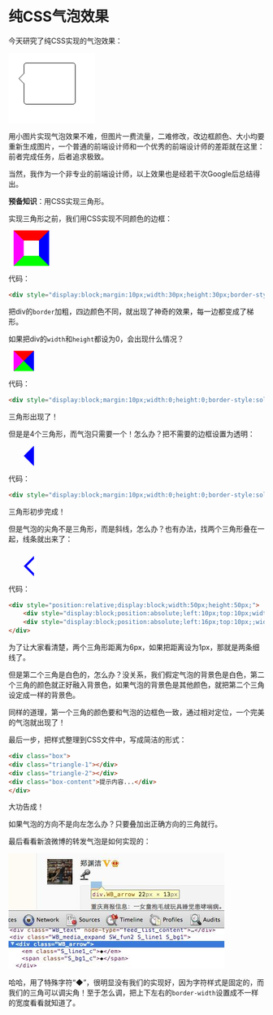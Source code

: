 # 纯CSS气泡效果

今天研究了纯CSS实现的气泡效果：

<div style="display:block;width:150px;height:120px;padding:10px;background-color:#fff">
<div style="display:block;position:relative;left:20px;top:10px;width:100px; height:80px; border:1px solid #000;border-radius:5px;background-color:#fff; margin-bottom:20px;"><div style="display:block;position:absolute;left:-21px;top:20px;width:0px;height:0px;border:10px solid;border-color:transparent #000 transparent transparent;"></div><div style="display:block;position:absolute;left:-20px;top:20px;width:0px;height:0px;border:10px solid;border-color:transparent #fff transparent transparent;"></div></div></div>

用小图片实现气泡效果不难，但图片一费流量，二难修改，改边框颜色、大小均要重新生成图片，一个普通的前端设计师和一个优秀的前端设计师的差距就在这里：前者完成任务，后者追求极致。

当然，我作为一个非专业的前端设计师，以上效果也是经若干次Google后总结得出。

**预备知识**：用CSS实现三角形。

实现三角形之前，我们用CSS实现不同颜色的边框：

<div style="display:block;margin:10px;width:30px;height:30px;border-style:solid;border-width:20px;border-color:#f00 #00f #0f0 #f0f;background-color:#fff"></div>

代码：

```html
<div style="display:block;margin:10px;width:30px;height:30px;border-style:solid;border-width:20px;border-color:#f00 #00f #0f0 #f0f;background-color:#fff"></div>
```

把div的`border`加粗，四边颜色不同，就出现了神奇的效果，每一边都变成了梯形。

如果把div的`width`和`height`都设为0，会出现什么情况？

<div style="display:block;margin:10px;width:0;height:0;border-style:solid;border-width:20px;border-color:#f00 #00f #0f0 #f0f;background-color:#fff"></div>

代码：

```html
<div style="display:block;margin:10px;width:0;height:0;border-style:solid;border-width:20px;border-color:#f00 #00f #0f0 #f0f;background-color:#fff"></div>
```

三角形出现了！

但是是4个三角形，而气泡只需要一个！怎么办？把不需要的边框设置为透明：

<div style="display:block;margin:10px;width:0;height:0;border-style:solid;border-width:20px;border-color:transparent #00f transparent transparent;"></div>

代码：

```html
<div style="display:block;margin:10px;width:0;height:0;border-style:solid;border-width:20px;border-color:transparent #00f transparent transparent;"></div>
```

三角形初步完成！

但是气泡的尖角不是三角形，而是斜线，怎么办？也有办法，找两个三角形叠在一起，线条就出来了：

<div style="position:relative;display:block;width:50px;height:50px;"><div style="display:block;position:absolute;left:10px;top:10px;width:0;height:0;border-style:solid;border-width:20px;border-color:transparent #00f transparent transparent;"></div><div style="display:block;position:absolute;left:16px;top:10px;;width:0;height:0;border-style:solid;border-width:20px;border-color:transparent #fff transparent transparent;"></div></div>

代码：

```html
<div style="position:relative;display:block;width:50px;height:50px;">
    <div style="display:block;position:absolute;left:10px;top:10px;width:0;height:0;border-style:solid;border-width:20px;border-color:transparent #00f transparent transparent;"></div>
    <div style="display:block;position:absolute;left:16px;top:10px;;width:0;height:0;border-style:solid;border-width:20px;border-color:transparent #fff transparent transparent;"></div>
</div>
```

为了让大家看清楚，两个三角形距离为6px，如果把距离设为1px，那就是两条细线了。

但是第二个三角是白色的，怎么办？没关系，我们假定气泡的背景色是白色，第二个三角的颜色就正好融入背景色，如果气泡的背景色是其他颜色，就把第二个三角设定成一样的背景色。

同样的道理，第一个三角的颜色要和气泡的边框色一致，通过相对定位，一个完美的气泡就出现了！

最后一步，把样式整理到CSS文件中，写成简洁的形式：

```html
<div class="box">
<div class="triangle-1"></div>
<div class="triangle-2"></div>
<div class="box-content">提示内容...</div>
</div>
```

大功告成！

如果气泡的方向不是向左怎么办？只要叠加出正确方向的三角就行。

最后看看新浪微博的转发气泡是如何实现的：

![sina weibo bubble](sina-bubble.jpg)

哈哈，用了特殊字符“◆”，很明显没有我们的实现好，因为字符样式是固定的，而我们的三角可以调尖角！至于怎么调，把上下左右的`border-width`设置成不一样的宽度看看就知道了。
